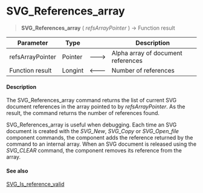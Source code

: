 # SVG_References_array

>**SVG_References_array** ( *refsArrayPointer* ) -> Function result

| Parameter | Type |  | Description |
| --- | --- | --- | --- |
| refsArrayPointer | Pointer | &#x1F852; | Alpha array of document references |
| Function result | Longint | &#x1F850; | Number of references |



#### Description 

The SVG\_References\_array command returns the list of current SVG document references in the array pointed to by *refsArrayPointer*. As the result, the command returns the number of references found.

SVG\_References\_array is useful when debugging. Each time an SVG document is created with the *SVG\_New*, *SVG\_Copy* or *SVG\_Open\_file* component commands, the component adds the reference returned by the command to an internal array. When an SVG document is released using the *SVG\_CLEAR* command, the component removes its reference from the array.

#### See also 

[SVG\_Is\_reference\_valid](SVG%5FIs%5Freference%5Fvalid.md)  